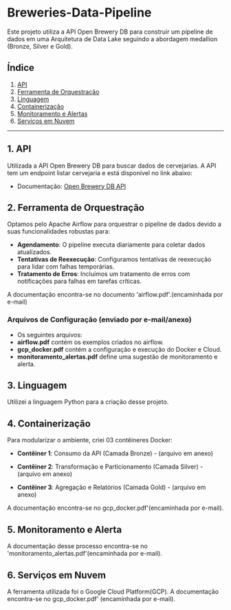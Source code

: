 # Breweries-Data-Pipeline

Este projeto utiliza a API Open Brewery DB para construir um pipeline de dados em uma Arquitetura de Data Lake seguindo a abordagem medallion (Bronze, Silver e Gold). 

## Índice
1. [API](#api)
2. [Ferramenta de Orquestração](#ferramenta-de-orquestração)
3. [Linguagem](#linguagem)
4. [Containerização](#containerização)
5. [Monitoramento e Alertas](#monitoramento-e-alertas)
6. [Serviços em Nuvem](#serviços-em-nuvem)

---

## 1. API
Utilizada a API Open Brewery DB para buscar dados de cervejarias. A API tem um endpoint listar cervejaria e está disponível no link abaixo:

- Documentação: [Open Brewery DB API](https://www.openbrewerydb.org/)

## 2. Ferramenta de Orquestração
Optamos pelo Apache Airflow para orquestrar o pipeline de dados devido a suas funcionalidades robustas para:

- **Agendamento**: O pipeline executa diariamente para coletar dados atualizados.
- **Tentativas de Reexecução**: Configuramos tentativas de reexecução para lidar com falhas temporárias.
- **Tratamento de Erros**: Incluímos um tratamento de erros com notificações para falhas em tarefas críticas.

A documentação encontra-se no documento 'airflow.pdf'.(encaminhada por e-mail)

### Arquivos de Configuração (enviado por e-mail/anexo)
- Os seguintes arquivos:  
- **airflow.pdf** contém os exemplos criados no airflow.
- **gcp_docker.pdf** contém a configuração e execução do Docker e Cloud.
- **monitoramento_alertas.pdf** define uma sugestão de monitoramento e alerta.

## 3. Linguagem
Utilizei a linguagem Python para a criação desse projeto.

## 4. Containerização
Para modularizar o ambiente, criei 03 contêineres Docker:

- **Contêiner 1**: Consumo da API (Camada Bronze) - (arquivo em anexo)

- **Contêiner 2**: Transformação e Particionamento (Camada Silver) - (arquivo em anexo)

- **Contêiner 3**: Agregação e Relatórios (Camada Gold) - (arquivo em anexo)

A documentação encontra-se no gcp_docker.pdf'(encaminhada por e-mail).

## 5. Monitoramento e Alerta
A documentação desse processo encontra-se no 'monitoramento_alertas.pdf'(encaminhada por e-mail).

## 6. Serviços em Nuvem
A ferramenta utilizada foi o Google Cloud Platform(GCP).
A documentação encontra-se no gcp_docker.pdf' (encaminhada por e-mail).